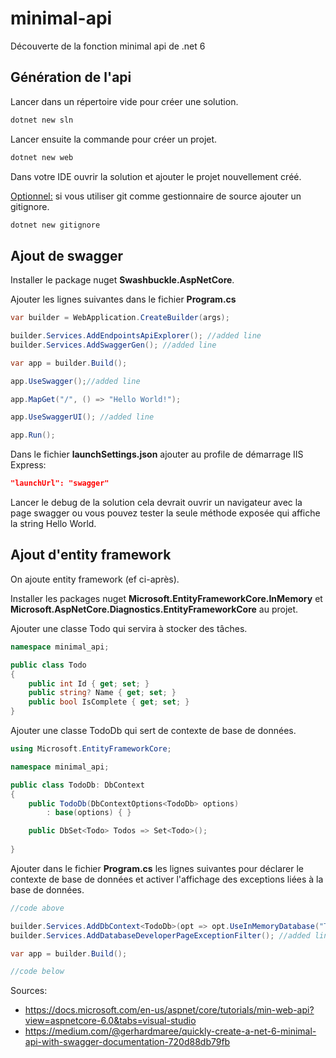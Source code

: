 # minimal-api

Découverte de la fonction minimal api de .net 6

## Génération de l'api

Lancer dans un répertoire vide pour créer une solution.

```bash
dotnet new sln
```

Lancer ensuite la commande pour créer un projet.

```bash
dotnet new web
```

Dans votre IDE ouvrir la solution et ajouter le projet nouvellement créé.

<u>Optionnel:</u> si vous utiliser git comme gestionnaire de source ajouter un gitignore.

```bash
dotnet new gitignore
```

## Ajout de swagger

Installer le package nuget **Swashbuckle.AspNetCore**.

Ajouter les lignes suivantes dans le fichier **Program.cs**

```c#
var builder = WebApplication.CreateBuilder(args);

builder.Services.AddEndpointsApiExplorer(); //added line
builder.Services.AddSwaggerGen(); //added line

var app = builder.Build();

app.UseSwagger();//added line

app.MapGet("/", () => "Hello World!");

app.UseSwaggerUI(); //added line

app.Run();
```

Dans le fichier **launchSettings.json** ajouter au profile de démarrage IIS Express:

```json
"launchUrl": "swagger"
```

Lancer le debug de la solution cela devrait ouvrir un navigateur avec la page swagger ou vous pouvez tester la seule méthode exposée qui affiche la string Hello World.

## Ajout d'entity framework

On ajoute  entity framework (ef ci-après).

Installer les packages nuget **Microsoft.EntityFrameworkCore.InMemory** et **Microsoft.AspNetCore.Diagnostics.EntityFrameworkCore** au projet.

Ajouter une classe Todo qui servira à stocker des tâches.

```c#
namespace minimal_api;

public class Todo
{
    public int Id { get; set; }
    public string? Name { get; set; }
    public bool IsComplete { get; set; }
}
```

Ajouter une classe TodoDb qui sert de contexte de base de données.

```c#
using Microsoft.EntityFrameworkCore;

namespace minimal_api;

public class TodoDb: DbContext
{
    public TodoDb(DbContextOptions<TodoDb> options)
        : base(options) { }

    public DbSet<Todo> Todos => Set<Todo>();
    
}
```

Ajouter dans le fichier **Program.cs** les lignes suivantes pour déclarer le contexte de base de données et activer l'affichage des exceptions  liées à la base de données.

```c#
//code above

builder.Services.AddDbContext<TodoDb>(opt => opt.UseInMemoryDatabase("TodoList")); //added line
builder.Services.AddDatabaseDeveloperPageExceptionFilter(); //added line

var app = builder.Build();

//code below
```



Sources: 

- https://docs.microsoft.com/en-us/aspnet/core/tutorials/min-web-api?view=aspnetcore-6.0&tabs=visual-studio
- https://medium.com/@gerhardmaree/quickly-create-a-net-6-minimal-api-with-swagger-documentation-720d88db79fb